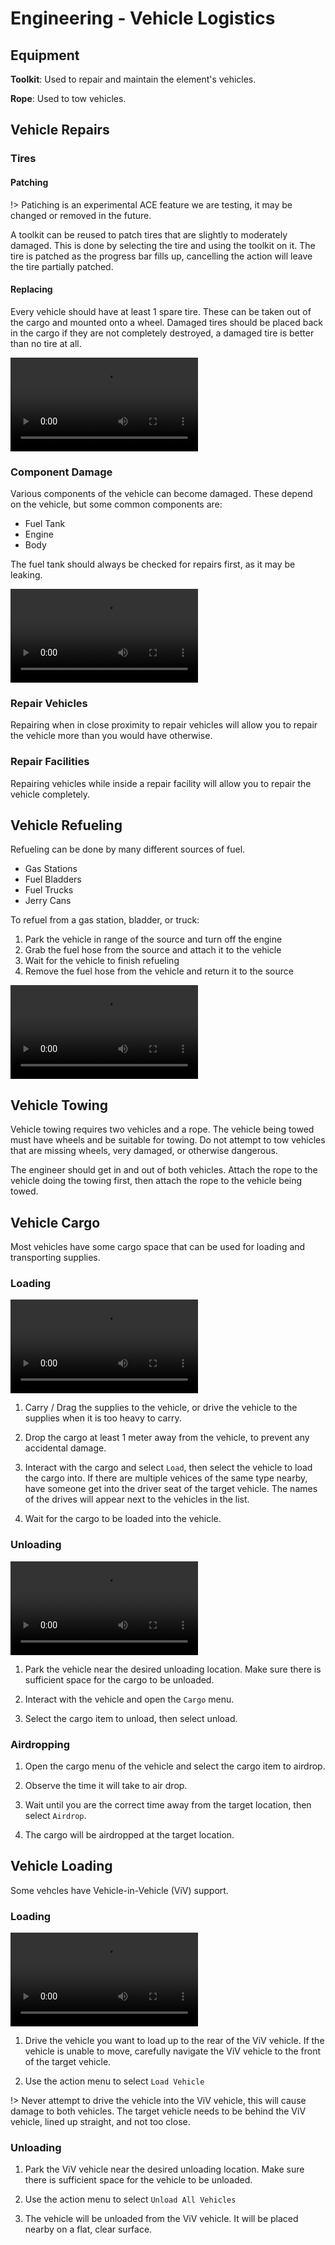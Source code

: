 # Engineering - Vehicle Logistics

## Equipment

**Toolkit**: Used to repair and maintain the element's vehicles.

**Rope**: Used to tow vehicles.

## Vehicle Repairs

### Tires

#### Patching

!> Patiching is an experimental ACE feature we are testing, it may be changed or removed in the future.

A toolkit can be reused to patch tires that are slightly to moderately damaged. This is done by selecting the tire and using the toolkit on it. The tire is patched as the progress bar fills up, cancelling the action will leave the tire partially patched.

#### Replacing

Every vehicle should have at least 1 spare tire. These can be taken out of the cargo and mounted onto a wheel. Damaged tires should be placed back in the cargo if they are not completely destroyed, a damaged tire is better than no tire at all.

<video autoplay>
  <source src="/specialists/engineer/images/tire.webm" type="video/webm">
Your browser does not support the video tag.
</video> 

### Component Damage

Various components of the vehicle can become damaged. These depend on the vehicle, but some common components are:

- Fuel Tank
- Engine
- Body

The fuel tank should always be checked for repairs first, as it may be leaking.

<video autoplay>
  <source src="/specialists/engineer/images/repair.webm" type="video/webm">
Your browser does not support the video tag.
</video> 

### Repair Vehicles

Repairing when in close proximity to repair vehicles will allow you to repair the vehicle more than you would have otherwise.

### Repair Facilities

Repairing vehicles while inside a repair facility will allow you to repair the vehicle completely.

## Vehicle Refueling

Refueling can be done by many different sources of fuel.

- Gas Stations
- Fuel Bladders
- Fuel Trucks
- Jerry Cans

To refuel from a gas station, bladder, or truck:

1. Park the vehicle in range of the source and turn off the engine
2. Grab the fuel hose from the source and attach it to the vehicle
3. Wait for the vehicle to finish refueling
4. Remove the fuel hose from the vehicle and return it to the source

<video autoplay>
  <source src="/specialists/engineer/images/refuel.webm" type="video/webm">
Your browser does not support the video tag.
</video> 

## Vehicle Towing

Vehicle towing requires two vehicles and a rope. The vehicle being towed must have wheels and be suitable for towing. Do not attempt to tow vehicles that are missing wheels, very damaged, or otherwise dangerous.

The engineer should get in and out of both vehicles. Attach the rope to the vehicle doing the towing first, then attach the rope to the vehicle being towed.

## Vehicle Cargo

Most vehicles have some cargo space that can be used for loading and transporting supplies.

### Loading

<video autoplay>
  <source src="/specialists/engineer/images/loading.webm" type="video/webm">
Your browser does not support the video tag.
</video> 

1. Carry / Drag the supplies to the vehicle, or drive the vehicle to the supplies when it is too heavy to carry.

2. Drop the cargo at least 1 meter away from the vehicle, to prevent any accidental damage.

3. Interact with the cargo and select `Load`, then select the vehicle to load the cargo into. If there are multiple vehices of the same type nearby, have someone get into the driver seat of the target vehicle. The names of the drives will appear next to the vehicles in the list.

4. Wait for the cargo to be loaded into the vehicle.

### Unloading

<video autoplay>
  <source src="/specialists/engineer/images/unloading.webm" type="video/webm">
Your browser does not support the video tag.
</video> 

1. Park the vehicle near the desired unloading location. Make sure there is sufficient space for the cargo to be unloaded.

2. Interact with the vehicle and open the `Cargo` menu.

3. Select the cargo item to unload, then select unload.

### Airdropping

1. Open the cargo menu of the vehicle and select the cargo item to airdrop.

2. Observe the time it will take to air drop.

3. Wait until you are the correct time away from the target location, then select `Airdrop`.

4. The cargo will be airdropped at the target location.

## Vehicle Loading

Some vehcles have Vehicle-in-Vehicle (ViV) support.

### Loading

<video autoplay>
  <source src="/specialists/engineer/images/viv-loading.webm" type="video/webm">
Your browser does not support the video tag.
</video> 

1. Drive the vehicle you want to load up to the rear of the ViV vehicle. If the vehicle is unable to move, carefully navigate the ViV vehicle to the front of the target vehicle.

2. Use the action menu to select `Load Vehicle`

!> Never attempt to drive the vehicle into the ViV vehicle, this will cause damage to both vehicles. The target vehicle needs to be behind the ViV vehicle, lined up straight, and not too close.

### Unloading

1. Park the ViV vehicle near the desired unloading location. Make sure there is sufficient space for the vehicle to be unloaded.

2. Use the action menu to select `Unload All Vehicles`

3. The vehicle will be unloaded from the ViV vehicle. It will be placed nearby on a flat, clear surface.

